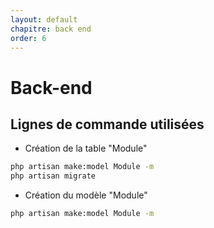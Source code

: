 ```yaml
---
layout: default
chapitre: back end
order: 6
---
```


# Back-end

## Lignes de commande utilisées


- Création de la table "Module"

```bash
php artisan make:model Module -m
php artisan migrate

```


- Création du modèle "Module"

```bash
php artisan make:model Module -m
```
